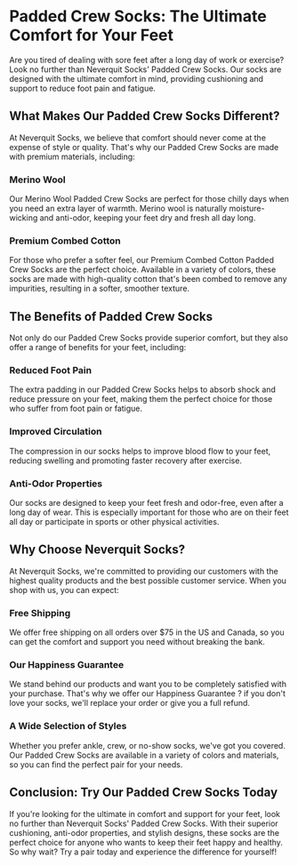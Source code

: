 # Padded Crew Socks: The Ultimate Comfort for Your Feet

Are you tired of dealing with sore feet after a long day of work or exercise? Look no further than Neverquit Socks' Padded Crew Socks. Our socks are designed with the ultimate comfort in mind, providing cushioning and support to reduce foot pain and fatigue.

## What Makes Our Padded Crew Socks Different?

At Neverquit Socks, we believe that comfort should never come at the expense of style or quality. That's why our Padded Crew Socks are made with premium materials, including:

### Merino Wool

Our Merino Wool Padded Crew Socks are perfect for those chilly days when you need an extra layer of warmth. Merino wool is naturally moisture-wicking and anti-odor, keeping your feet dry and fresh all day long.

### Premium Combed Cotton

For those who prefer a softer feel, our Premium Combed Cotton Padded Crew Socks are the perfect choice. Available in a variety of colors, these socks are made with high-quality cotton that's been combed to remove any impurities, resulting in a softer, smoother texture.

## The Benefits of Padded Crew Socks

Not only do our Padded Crew Socks provide superior comfort, but they also offer a range of benefits for your feet, including:

### Reduced Foot Pain

The extra padding in our Padded Crew Socks helps to absorb shock and reduce pressure on your feet, making them the perfect choice for those who suffer from foot pain or fatigue.

### Improved Circulation

The compression in our socks helps to improve blood flow to your feet, reducing swelling and promoting faster recovery after exercise.

### Anti-Odor Properties

Our socks are designed to keep your feet fresh and odor-free, even after a long day of wear. This is especially important for those who are on their feet all day or participate in sports or other physical activities.

## Why Choose Neverquit Socks?

At Neverquit Socks, we're committed to providing our customers with the highest quality products and the best possible customer service. When you shop with us, you can expect:

### Free Shipping

We offer free shipping on all orders over $75 in the US and Canada, so you can get the comfort and support you need without breaking the bank.

### Our Happiness Guarantee

We stand behind our products and want you to be completely satisfied with your purchase. That's why we offer our Happiness Guarantee ? if you don't love your socks, we'll replace your order or give you a full refund.

### A Wide Selection of Styles

Whether you prefer ankle, crew, or no-show socks, we've got you covered. Our Padded Crew Socks are available in a variety of colors and materials, so you can find the perfect pair for your needs.

## Conclusion: Try Our Padded Crew Socks Today

If you're looking for the ultimate in comfort and support for your feet, look no further than Neverquit Socks' Padded Crew Socks. With their superior cushioning, anti-odor properties, and stylish designs, these socks are the perfect choice for anyone who wants to keep their feet happy and healthy. So why wait? Try a pair today and experience the difference for yourself!